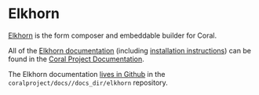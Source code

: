 # Elkhorn

[Elkhorn](https://github.com/coralproject/elkhorn) is the form composer and embeddable builder for Coral.

All of the [Elkhorn documentation](http://coralprojectdocs.herokuapp.com/elkhorn/) (including [installation instructions](http://coralprojectdocs.herokuapp.com/elkhorn/install/)) can be found in the [Coral Project Documentation](http://coralprojectdocs.herokuapp.com/).

The Elkhorn documentation [lives in Github](https://github.com/coralproject/docs/tree/master/docs_dir/elkhorn) in the `coralproject/docs//docs_dir/elkhorn` repository.
